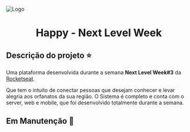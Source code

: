 ![Logo](https://github.com/thaislsilveira/happy-next-level-week/tree/main/web/src/assets/images/Logo.svg)
<h1 align='center'>Happy - Next Level Week </h1>

## Descrição do projeto :star:

Uma plataforma desenvolvida durante a semana **Next Level Week#3** da [Rocketseat](https://www.rocketseat.com.br).

Que tem o intuito de conectar pessoas que desejam conhecer e levar alegria aos orfanatos da sua região.
O Sistema é completo e conta com o server, web e mobile, que foi desenvolvido totalmente durante a semana.

## Em Manutenção :construction:





